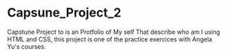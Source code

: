 # Capsune_Project_2
Capstune Project to is an Protfolio of My self That describe who  am I using HTML and CSS, this project is one of the practice exercices with Angela Yu's courses.

